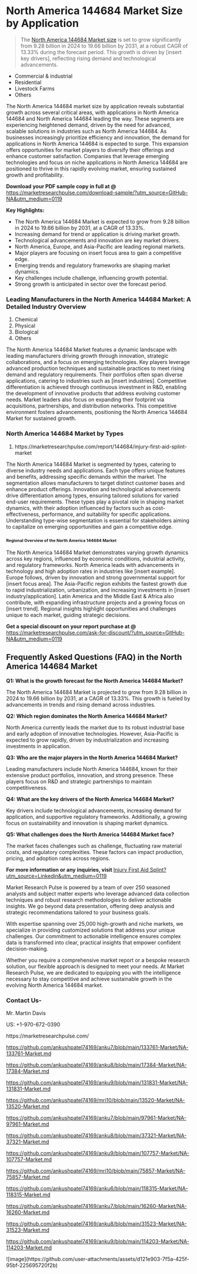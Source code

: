<h1>North America 144684 Market&nbsp;Size by Application</h1><blockquote><p>The <a href="https://marketresearchpulse.com/download-sample/?utm_source=GitHub-NA&amp;utm_medium=0119">North America 144684 Market size</a> is set to grow significantly from 9.28 billion in 2024 to 19.66 billion by 2031, at a robust CAGR of 13.33% during the forecast period. This growth is driven by [insert key drivers], reflecting rising demand and technological advancements.</p></blockquote><ul><li>Commercial & industrial<li> Residential<li> Livestock Farms<li> Others</li></ul><p>The North America 144684 market size by application reveals substantial growth across several critical areas, with applications in North America 144684 and North America 144684 leading the way. These segments are experiencing heightened demand, driven by the need for advanced, scalable solutions in industries such as North America 144684. As businesses increasingly prioritize efficiency and innovation, the demand for applications in North America 144684 is expected to surge. This expansion offers opportunities for market players to diversify their offerings and enhance customer satisfaction. Companies that leverage emerging technologies and focus on niche applications in North America 144684 are positioned to thrive in this rapidly evolving market, ensuring sustained growth and profitability.</p><p><strong>Download your PDF sample copy in full at @ </strong><a href="https://marketresearchpulse.com/download-sample/?utm_source=GitHub-NA&amp;utm_medium=0119">https://marketresearchpulse.com/download-sample/?utm_source=GitHub-NA&amp;utm_medium=0119</a></p><p><strong>Key Highlights: </strong></p><ul><li>The North America 144684 Market is expected to grow from 9.28 billion in 2024 to 19.66 billion by 2031, at a CAGR of 13.33%.</li><li>Increasing demand for trend or application is driving market growth.</li><li>Technological advancements and innovation are key market drivers.</li><li>North America, Europe, and Asia-Pacific are leading regional markets.</li><li>Major players are focusing on insert focus area to gain a competitive edge.</li><li>Emerging trends and regulatory frameworks are shaping market dynamics.</li><li>Key challenges include challenge, influencing growth potential.</li><li>Strong growth is anticipated in sector over the forecast period.</li></ul><h3>Leading Manufacturers in the North America 144684 Market: A Detailed Industry Overview</h3><ol><li>Chemical<li> Physical<li> Biological<li> Others</li></ol><div class="flex max-w-full flex-col flex-grow"><div class="min-h-8 text-message flex w-full flex-col items-end gap-2 whitespace-normal break-words [.text-message+&amp;]:mt-5" dir="auto" data-message-author-role="assistant" data-message-id="fd8432e4-4910-450d-b182-61b7bfb0a01f" data-message-model-slug="gpt-4o"><div class="flex w-full flex-col gap-1 empty:hidden first:pt-[3px]"><div class="markdown prose w-full break-words dark:prose-invert light"><p>The North America 144684 Market features a dynamic landscape with leading manufacturers driving growth through innovation, strategic collaborations, and a focus on emerging technologies. Key players leverage advanced production techniques and sustainable practices to meet rising demand and regulatory requirements. Their portfolios often span diverse applications, catering to industries such as [insert industries]. Competitive differentiation is achieved through continuous investment in R&amp;D, enabling the development of innovative products that address evolving customer needs. Market leaders also focus on expanding their footprint via acquisitions, partnerships, and distribution networks. This competitive environment fosters advancements, positioning the North America 144684 Market for sustained growth.</p></div></div></div></div><h3>North America 144684 Market by Types</h3><ol><li>https://marketresearchpulse.com/report/144684/injury-first-aid-splint-market</li></ol><div class="flex max-w-full flex-col flex-grow"><div class="min-h-8 text-message flex w-full flex-col items-end gap-2 whitespace-normal break-words [.text-message+&amp;]:mt-5" dir="auto" data-message-author-role="assistant" data-message-id="084470be-0bb7-4664-bddf-5156b4f41249" data-message-model-slug="gpt-4o-mini"><div class="flex w-full flex-col gap-1 empty:hidden first:pt-[3px]"><div class="markdown prose w-full break-words dark:prose-invert light"><p>The North America 144684 Market is segmented by types, catering to diverse industry needs and applications. Each type offers unique features and benefits, addressing specific demands within the market. The segmentation allows manufacturers to target distinct customer bases and enhance product offerings. Innovation and technological advancements drive differentiation among types, ensuring tailored solutions for varied end-user requirements. These types play a pivotal role in shaping market dynamics, with their adoption influenced by factors such as cost-effectiveness, performance, and suitability for specific applications. Understanding type-wise segmentation is essential for stakeholders aiming to capitalize on emerging opportunities and gain a competitive edge.</p></div></div></div></div><h3><span style="font-size: 11px;">Regional Overview of the North America 144684 Market</span></h3><div class="flex max-w-full flex-col flex-grow"><div class="min-h-8 text-message flex w-full flex-col items-end gap-2 whitespace-normal break-words [.text-message+&amp;]:mt-5" dir="auto" data-message-author-role="assistant" data-message-id="e9038762-ce64-4e30-91c9-9bd413514231" data-message-model-slug="gpt-4o-mini"><div class="flex w-full flex-col gap-1 empty:hidden first:pt-[3px]"><div class="markdown prose w-full break-words dark:prose-invert light"><p>The North America 144684 Market demonstrates varying growth dynamics across key regions, influenced by economic conditions, industrial activity, and regulatory frameworks. North America leads with advancements in technology and high adoption rates in industries like [insert example]. Europe follows, driven by innovation and strong governmental support for [insert focus area]. The Asia-Pacific region exhibits the fastest growth due to rapid industrialization, urbanization, and increasing investments in [insert industry/application]. Latin America and the Middle East &amp; Africa also contribute, with expanding infrastructure projects and a growing focus on [insert trend]. Regional insights highlight opportunities and challenges unique to each market, guiding strategic decisions.</p></div></div></div></div><p><strong>Get a special discount on your report purchase at @ </strong><a href="https://marketresearchpulse.com/ask-for-discount/?utm_source=GitHub-NA&amp;utm_medium=0119">https://marketresearchpulse.com/ask-for-discount/?utm_source=GitHub-NA&amp;utm_medium=0119</a></p><h2>Frequently Asked Questions (FAQ) in the North America 144684 Market</h2><p><strong>Q1: What is the growth forecast for the North America 144684 Market?</strong></p><p>The North America 144684 Market is projected to grow from 9.28 billion in 2024 to 19.66 billion by 2031, at a CAGR of 13.33%. This growth is fueled by advancements in trends and rising demand across industries.</p><p><strong>Q2: Which region dominates the North America 144684 Market?</strong></p><p>North America currently leads the market due to its robust industrial base and early adoption of innovative technologies. However, Asia-Pacific is expected to grow rapidly, driven by industrialization and increasing investments in application.</p><p><strong>Q3: Who are the major players in the North America 144684 Market?</strong></p><p>Leading manufacturers include North America 144684, known for their extensive product portfolios, innovation, and strong presence. These players focus on R&amp;D and strategic partnerships to maintain competitiveness.</p><p><strong>Q4: What are the key drivers of the North America 144684 Market?</strong></p><p>Key drivers include technological advancements, increasing demand for application, and supportive regulatory frameworks. Additionally, a growing focus on sustainability and innovation is shaping market dynamics.</p><p><strong>Q5: What challenges does the North America 144684 Market face?</strong></p><p>The market faces challenges such as challenge, fluctuating raw material costs, and regulatory complexities. These factors can impact production, pricing, and adoption rates across regions.</p><p><strong>For more information or any inquiries, visit&nbsp;</strong><a href="Injury First Aid Splint?utm_source=Linkedin&utm_medium=0119">Injury First Aid Splint?utm_source=Linkedin&utm_medium=0119</a></p><p>Market Research Pulse is powered by a team of over 250 seasoned analysts and subject matter experts who leverage advanced data collection techniques and robust research methodologies to deliver actionable insights. We go beyond data presentation, offering deep analysis and strategic recommendations tailored to your business goals.</p><p>With expertise spanning over 25,000 high-growth and niche markets, we specialize in providing customized solutions that address your unique challenges. Our commitment to actionable intelligence ensures complex data is transformed into clear, practical insights that empower confident decision-making.</p><p>Whether you require a comprehensive market report or a bespoke research solution, our flexible approach is designed to meet your needs. At Market Research Pulse, we are dedicated to equipping you with the intelligence necessary to stay competitive and achieve sustainable growth in the evolving North America 144684 market.</p><h3><strong>Contact Us-</strong></h3><p>Mr. Martin Davis</p><p>US: +1-970-672-0390</p><p>https://marketresearchpulse.com/</p><p><a href="https://github.com/ankushpatel74169/anku7/blob/main/133761-Market/NA-133761-Market.md">https://github.com/ankushpatel74169/anku7/blob/main/133761-Market/NA-133761-Market.md</a></p><p><a href="https://github.com/ankushpatel74169/anku8/blob/main/17384-Market/NA-17384-Market.md">https://github.com/ankushpatel74169/anku8/blob/main/17384-Market/NA-17384-Market.md</a></p><p><a href="https://github.com/ankushpatel74169/anku9/blob/main/131831-Market/NA-131831-Market.md">https://github.com/ankushpatel74169/anku9/blob/main/131831-Market/NA-131831-Market.md</a></p><p><a href="https://github.com/ankushpatel74169/mri10/blob/main/13520-Market/NA-13520-Market.md">https://github.com/ankushpatel74169/mri10/blob/main/13520-Market/NA-13520-Market.md</a></p><p><a href="https://github.com/ankushpatel74169/anku7/blob/main/97961-Market/NA-97961-Market.md">https://github.com/ankushpatel74169/anku7/blob/main/97961-Market/NA-97961-Market.md</a></p><p><a href="https://github.com/ankushpatel74169/anku8/blob/main/37321-Market/NA-37321-Market.md">https://github.com/ankushpatel74169/anku8/blob/main/37321-Market/NA-37321-Market.md</a></p><p><a href="https://github.com/ankushpatel74169/anku9/blob/main/107757-Market/NA-107757-Market.md">https://github.com/ankushpatel74169/anku9/blob/main/107757-Market/NA-107757-Market.md</a></p><p><a href="https://github.com/ankushpatel74169/mri10/blob/main/75857-Market/NA-75857-Market.md">https://github.com/ankushpatel74169/mri10/blob/main/75857-Market/NA-75857-Market.md</a></p><p><a href="https://github.com/ankushpatel74169/anku6/blob/main/118315-Market/NA-118315-Market.md">https://github.com/ankushpatel74169/anku6/blob/main/118315-Market/NA-118315-Market.md</a></p><p><a href="https://github.com/ankushpatel74169/anku7/blob/main/16260-Market/NA-16260-Market.md">https://github.com/ankushpatel74169/anku7/blob/main/16260-Market/NA-16260-Market.md</a></p><p><a href="https://github.com/ankushpatel74169/anku8/blob/main/31523-Market/NA-31523-Market.md">https://github.com/ankushpatel74169/anku8/blob/main/31523-Market/NA-31523-Market.md</a></p><p><a href="https://github.com/ankushpatel74169/anku9/blob/main/114203-Market/NA-114203-Market.md">https://github.com/ankushpatel74169/anku9/blob/main/114203-Market/NA-114203-Market.md</a></p>
![image](https://github.com/user-attachments/assets/d121e903-7f5a-425f-95bf-225695720f2b)
